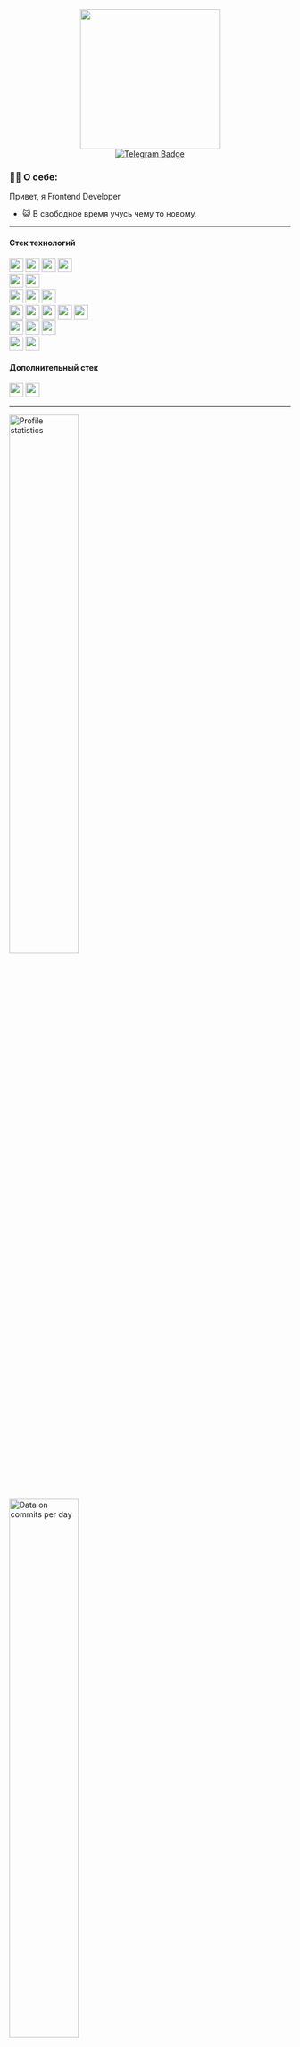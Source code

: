<div id="header" align="center">
  <img src="https://i.pinimg.com/originals/7d/07/a2/7d07a255678962d30d8717dcf5dbd266.gif" height="250" />
  <div id="badges">
    <a href="https://t.me/k0r1tsa">
      <img src="https://img.shields.io/badge/Telegram-blue?style=for-the-badge&logo=Telegram" alt="Telegram Badge"/>
    </a>
  </div>
</div>

### :man_technologist: О себе:

Привет, я Frontend Developer

- :smiley_cat: В свободное время учусь чему то новому.

---

#### Стек технологий

<p>
  <img src="https://img.shields.io/badge/React-282c34?logo=react" height="25">
  <img src="https://img.shields.io/badge/Next.js-282c34?logo=next.js" height="25">
  <img src="https://img.shields.io/badge/JavaScript-282c34?logo=javascript" height="25">
  <img src="https://img.shields.io/badge/TypeScript-282c34?logo=typescript&logoColor=367fcf" height="25">
    <br>
  <img src="https://img.shields.io/badge/Material%20UI-282c34?logo=mui&logoColor=007fff" height="25">
  <img src="https://img.shields.io/badge/TailwindCSS-282c34?logo=tailwindcss" height="25">
  <br>
  <img src="https://img.shields.io/badge/Redux%20Toolkit-282c34?logo=redux&logoColor=764abc" height="25">
  <img src="https://img.shields.io/badge/RTK%20Query-282c34?logo=redux&logoColor=764abc" height="25">
  <img src="https://img.shields.io/badge/Zustand-282c34?logo=zustand" height="25">
  <br>
  <img src="https://img.shields.io/badge/React%20Hook%20Form-282c34?logo=react&logoColor=ec5990" height="25">
  <img src="https://img.shields.io/badge/YUP-282c34?logo=yup" height="25">
  <img src="https://img.shields.io/badge/React%20Router-282c34?logo=react-router&logoColor=ca4245" height="25">
  <img src="https://img.shields.io/badge/React%20Table-282c34?logo=react&logoColor=61dafb" height="25">
  <img src="https://img.shields.io/badge/React%20Yandex%20Maps-282c34?logo=yandex&logoColor=ff0000" height="25">
  <br>
  <img src="https://img.shields.io/badge/WebSocket-282c34?logo=websocket" height="25">
  <img src="https://img.shields.io/badge/Axios-282c34?logo=axios&logoColor=5a29e4" height="25">
  <img src="https://img.shields.io/badge/Lodash-282c34?logo=lodash" height="25">
  <br>
  <img src="https://img.shields.io/badge/Jest-282c34?logo=jest&logoColor=c21325" height="25">
  <img src="https://img.shields.io/badge/Testing%20Library-282c34?logo=testing-library&logoColor=e33332" height="25">
</p>

#### Дополнительный стек

<p>
  <img src="https://img.shields.io/badge/Git-282c34?logo=git" height="25">
  <img src="https://img.shields.io/badge/Figma-282c34?logo=figma" height="25">
</p>

---

<div>
  <a><img src="https://github-profile-summary-cards.vercel.app/api/cards/stats?username=nata-naumova&theme=radical" alt="Profile statistics" width="49.7%" height="auto"></a>
  <a><img src="https://github-profile-summary-cards.vercel.app/api/cards/productive-time?username=nata-naumova&theme=radical" alt="Data on commits per day" width="49.7%" height="auto"></a>
</div>

<div display="flex" alignItems="start">
    <img src="https://github-readme-stats.vercel.app/api/top-langs/?username=nata-naumova&layout=compact&theme=radical&hide_border=true" alt="Top Languages" width="49.7%" height="auto">
    <img src="https://github-readme-stats.vercel.app/api/top-langs/?username=anuraghazra&stats_format=bytes" alt="Top Languages" width="49.7%" height="auto">
</div>
